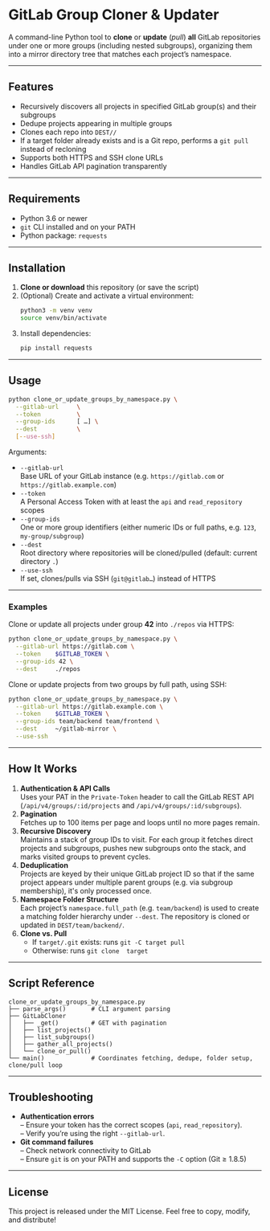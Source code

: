# GitLab Group Cloner & Updater

A command-line Python tool to **clone** or **update** (_pull_) **all** GitLab repositories under one or more groups (including nested subgroups), organizing them into a mirror directory tree that matches each project’s namespace.

---

## Features

- Recursively discovers all projects in specified GitLab group(s) and their subgroups
- Dedupe projects appearing in multiple groups
- Clones each repo into `DEST//`
- If a target folder already exists and is a Git repo, performs a `git pull` instead of recloning
- Supports both HTTPS and SSH clone URLs
- Handles GitLab API pagination transparently

---

## Requirements

- Python 3.6 or newer
- `git` CLI installed and on your PATH
- Python package: `requests`

---

## Installation

1. **Clone or download** this repository (or save the script)
2. (Optional) Create and activate a virtual environment:
   ```bash
   python3 -m venv venv
   source venv/bin/activate
   ```
3. Install dependencies:
   ```bash
   pip install requests
   ```

---

## Usage

```bash
python clone_or_update_groups_by_namespace.py \
  --gitlab-url     \
  --token          \
  --group-ids      [ …] \
  --dest           \
  [--use-ssh]
```

Arguments:

- `--gitlab-url`  
  Base URL of your GitLab instance (e.g. `https://gitlab.com` or `https://gitlab.example.com`)
- `--token`  
  A Personal Access Token with at least the `api` and `read_repository` scopes
- `--group-ids`  
  One or more group identifiers (either numeric IDs or full paths, e.g. `123`, `my-group/subgroup`)
- `--dest`  
  Root directory where repositories will be cloned/pulled (default: current directory `.`)
- `--use-ssh`  
  If set, clones/pulls via SSH (`git@gitlab…`) instead of HTTPS

---

### Examples

Clone or update all projects under group **42** into `./repos` via HTTPS:

```bash
python clone_or_update_groups_by_namespace.py \
  --gitlab-url https://gitlab.com \
  --token    $GITLAB_TOKEN \
  --group-ids 42 \
  --dest     ./repos
```

Clone or update projects from two groups by full path, using SSH:

```bash
python clone_or_update_groups_by_namespace.py \
  --gitlab-url https://gitlab.example.com \
  --token    $GITLAB_TOKEN \
  --group-ids team/backend team/frontend \
  --dest     ~/gitlab-mirror \
  --use-ssh
```

---

## How It Works

1. **Authentication & API Calls**  
   Uses your PAT in the `Private-Token` header to call the GitLab REST API (`/api/v4/groups/:id/projects` and `/api/v4/groups/:id/subgroups`).
2. **Pagination**  
   Fetches up to 100 items per page and loops until no more pages remain.
3. **Recursive Discovery**  
   Maintains a stack of group IDs to visit. For each group it fetches direct projects and subgroups, pushes new subgroups onto the stack, and marks visited groups to prevent cycles.
4. **Deduplication**  
   Projects are keyed by their unique GitLab project ID so that if the same project appears under multiple parent groups (e.g. via subgroup membership), it's only processed once.
5. **Namespace Folder Structure**  
   Each project’s `namespace.full_path` (e.g. `team/backend`) is used to create a matching folder hierarchy under `--dest`. The repository is cloned or updated in `DEST/team/backend/`.
6. **Clone vs. Pull**
   - If `target/.git` exists: runs `git -C target pull`
   - Otherwise: runs `git clone  target`

---

## Script Reference

```text
clone_or_update_groups_by_namespace.py
├── parse_args()       # CLI argument parsing
├── GitLabCloner
│   ├── _get()         # GET with pagination
│   ├── list_projects()
│   ├── list_subgroups()
│   ├── gather_all_projects()
│   └── clone_or_pull()
└── main()             # Coordinates fetching, dedupe, folder setup, clone/pull loop
```

---

## Troubleshooting

- **Authentication errors**  
  – Ensure your token has the correct scopes (`api`, `read_repository`).  
  – Verify you’re using the right `--gitlab-url`.
- **Git command failures**  
  – Check network connectivity to GitLab  
  – Ensure `git` is on your PATH and supports the `-C` option (Git ≥ 1.8.5)

---

## License

This project is released under the MIT License. Feel free to copy, modify, and distribute!
